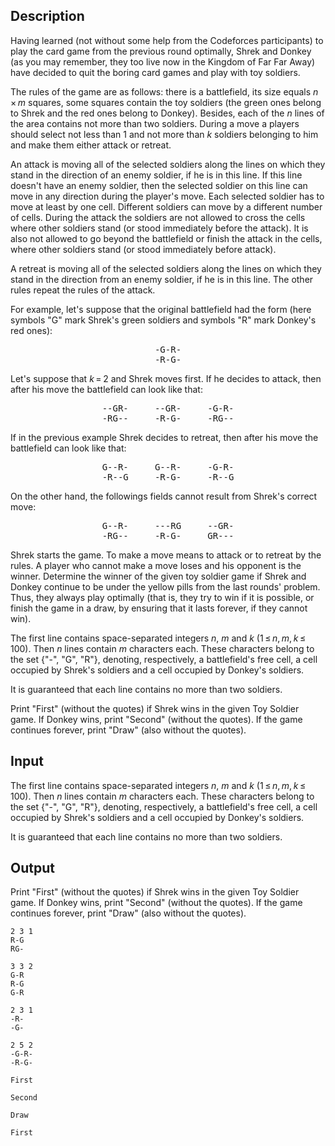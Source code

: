 ## Description

<div><p>Having learned (not without some help from the Codeforces participants) to play the card game from the previous round optimally, Shrek and Donkey (as you may remember, they too live now in the Kingdom of Far Far Away) have decided to quit the boring card games and play with toy soldiers.</p><p>The rules of the game are as follows: there is a battlefield, its size equals <span class="tex-span"><i>n</i> × <i>m</i></span> squares, some squares contain the toy soldiers (the green ones belong to Shrek and the red ones belong to Donkey). Besides, each of the <span class="tex-span"><i>n</i></span> lines of the area contains not more than two soldiers. During a move a players should <span class="tex-font-style-bf">select</span> not less than <span class="tex-span">1</span> and not more than <span class="tex-span"><i>k</i></span> soldiers belonging to him and make them either <span class="tex-font-style-it">attack</span> or <span class="tex-font-style-it">retreat</span>.</p><p>An <span class="tex-font-style-it">attack</span> is moving all of the selected soldiers along the lines on which they stand <span class="tex-font-style-bf">in the direction of</span> an enemy soldier, if he is in this line. If this line doesn't have an enemy soldier, then the selected soldier on this line can move in any direction during the player's move. Each selected soldier has to move at least by one cell. Different soldiers can move by a different number of cells. During the attack the soldiers are not allowed to cross the cells where other soldiers stand (or stood immediately before the attack). It is also not allowed to go beyond the battlefield or finish the attack in the cells, where other soldiers stand (or stood immediately before attack).</p><p>A <span class="tex-font-style-it">retreat</span> is moving all of the selected soldiers along the lines on which they stand <span class="tex-font-style-bf">in the direction from</span> an enemy soldier, if he is in this line. <span class="tex-font-style-underline">The other rules repeat the rules of the attack.</span></p><p>For example, let's suppose that the original battlefield had the form (here symbols "<span class="tex-font-style-tt">G</span>" mark Shrek's green soldiers and symbols "<span class="tex-font-style-tt">R</span>" mark Donkey's red ones):</p><center> <span class="tex-font-style-tt"> <pre class="verbatim">-G-R-<br>-R-G-<br></pre> </span> </center><p>Let's suppose that <span class="tex-span"><i>k</i> = 2</span> and Shrek moves first. If he decides to <span class="tex-font-style-it">attack</span>, then after his move the battlefield can look like that:</p><center> <span class="tex-font-style-tt"> <pre class="verbatim">--GR-     --GR-     -G-R-<br>-RG--     -R-G-     -RG--<br></pre> </span> </center><p>If in the previous example Shrek decides to <span class="tex-font-style-it">retreat</span>, then after his move the battlefield can look like that:</p><center> <span class="tex-font-style-tt"> <pre class="verbatim">G--R-     G--R-     -G-R-<br>-R--G     -R-G-     -R--G<br></pre> </span> </center><p>On the other hand, the followings fields cannot result from Shrek's correct move:</p><center> <span class="tex-font-style-tt"> <pre class="verbatim">G--R-     ---RG     --GR-<br>-RG--     -R-G-     GR---<br></pre> </span> </center><p>Shrek starts the game. To make a move means to attack or to retreat by the rules. A player who cannot make a move loses and his opponent is the winner. Determine the winner of the given toy soldier game if Shrek and Donkey continue to be under the yellow pills from the last rounds' problem. Thus, they always play optimally (that is, they try to win if it is possible, or finish the game in a draw, by ensuring that it lasts forever, if they cannot win).</p></div><div class="input-specification"><p>The first line contains space-separated integers <span class="tex-span"><i>n</i></span>, <span class="tex-span"><i>m</i></span> and <span class="tex-span"><i>k</i></span> (<span class="tex-span">1 ≤ <i>n</i>, <i>m</i>, <i>k</i> ≤ 100</span>). Then <span class="tex-span"><i>n</i></span> lines contain <span class="tex-span"><i>m</i></span> characters each. These characters belong to the set {"<span class="tex-font-style-tt">-</span>", "<span class="tex-font-style-tt">G</span>", "<span class="tex-font-style-tt">R</span>"}, denoting, respectively, a battlefield's free cell, a cell occupied by Shrek's soldiers and a cell occupied by Donkey's soldiers.</p><p>It is guaranteed that each line contains no more than two soldiers.</p></div><div class="output-specification"><p>Print "<span class="tex-font-style-tt">First</span>" (without the quotes) if Shrek wins in the given Toy Soldier game. If Donkey wins, print "<span class="tex-font-style-tt">Second</span>" (without the quotes). If the game continues forever, print "<span class="tex-font-style-tt">Draw</span>" (also without the quotes).</p></div>

## Input

<p>The first line contains space-separated integers <span class="tex-span"><i>n</i></span>, <span class="tex-span"><i>m</i></span> and <span class="tex-span"><i>k</i></span> (<span class="tex-span">1 ≤ <i>n</i>, <i>m</i>, <i>k</i> ≤ 100</span>). Then <span class="tex-span"><i>n</i></span> lines contain <span class="tex-span"><i>m</i></span> characters each. These characters belong to the set {"<span class="tex-font-style-tt">-</span>", "<span class="tex-font-style-tt">G</span>", "<span class="tex-font-style-tt">R</span>"}, denoting, respectively, a battlefield's free cell, a cell occupied by Shrek's soldiers and a cell occupied by Donkey's soldiers.</p><p>It is guaranteed that each line contains no more than two soldiers.</p>

## Output

<p>Print "<span class="tex-font-style-tt">First</span>" (without the quotes) if Shrek wins in the given Toy Soldier game. If Donkey wins, print "<span class="tex-font-style-tt">Second</span>" (without the quotes). If the game continues forever, print "<span class="tex-font-style-tt">Draw</span>" (also without the quotes).</p>





```input1
2 3 1
R-G
RG-

```




```input2
3 3 2
G-R
R-G
G-R

```




```input3
2 3 1
-R-
-G-

```




```input4
2 5 2
-G-R-
-R-G-

```




```output1
First

```




```output2
Second

```




```output3
Draw

```




```output4
First

```


